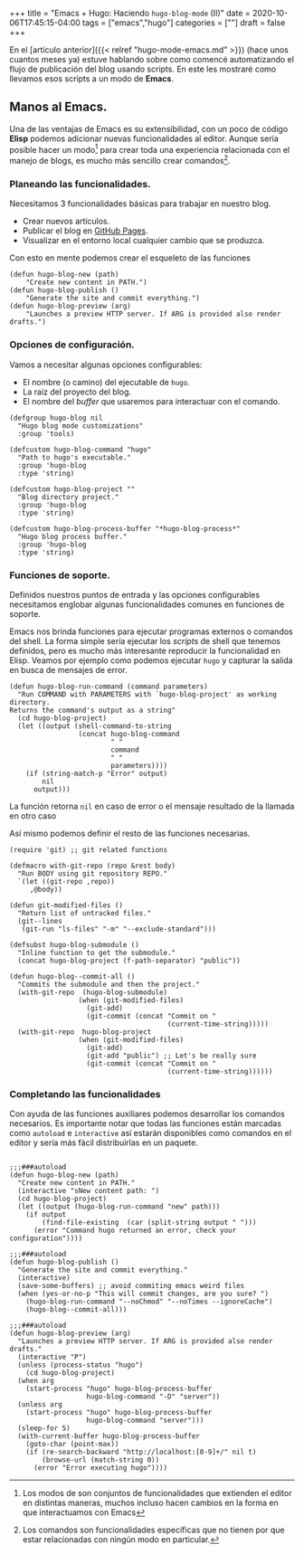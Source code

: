 +++
title = "Emacs + Hugo: Haciendo `hugo-blog-mode` (II)"
date = 2020-10-06T17:45:15-04:00
tags = ["emacs","hugo"]
categories = [""]
draft = false
+++


En el [artículo anterior]({{< relref "hugo-mode-emacs.md" >}}) (hace
unos cuantos meses ya) estuve hablando sobre como comencé
automatizando el flujo de publicación del blog usando scripts. En este
les mostraré como llevamos esos scripts a un modo de **Emacs**.

## Manos al Emacs.

Una de las ventajas de Emacs es su extensibilidad, con un poco de
código **Elisp** podemos adicionar nuevas funcionalidades al editor.
Aunque sería posible hacer un modo[^1] para crear toda una experiencia
relacionada con el manejo de blogs, es mucho más sencillo crear
comandos[^2].

### Planeando las funcionalidades.

Necesitamos 3 funcionalidades básicas para trabajar en nuestro blog.

- Crear nuevos artículos.
- Publicar el blog en [GitHub Pages](https://github.com).
- Visualizar en el entorno local cualquier cambio que se produzca.

Con esto en mente podemos crear el esqueleto de las funciones

```elisp
(defun hugo-blog-new (path)
	"Create new content in PATH.")
(defun hugo-blog-publish ()
	"Generate the site and commit everything.")
(defun hugo-blog-preview (arg)
	"Launches a preview HTTP server. If ARG is provided also render drafts.")

```


### Opciones de configuración.

Vamos a necesitar algunas opciones configurables:

- El nombre (o camino) del ejecutable de `hugo`.
- La raiz del proyecto del blog.
- El nombre del *buffer* que usaremos para interactuar con el comando.

```elisp
(defgroup hugo-blog nil
  "Hugo blog mode customizations"
  :group 'tools)

(defcustom hugo-blog-command "hugo"
  "Path to hugo's executable."
  :group 'hugo-blog
  :type 'string)

(defcustom hugo-blog-project ""
  "Blog directory project."
  :group 'hugo-blog
  :type 'string)

(defcustom hugo-blog-process-buffer "*hugo-blog-process*"
  "Hugo blog process buffer."
  :group 'hugo-blog
  :type 'string)

```

### Funciones de soporte.

Definidos nuestros puntos de entrada y las opciones configurables
necesitamos englobar algunas funcionalidades comunes en funciones de
soporte.

Emacs nos brinda funciones para ejecutar programas externos o comandos
del shell. La forma simple sería ejecutar los *scripts* de shell que
tenemos definidos, pero es mucho más interesante reproducir la
funcionalidad en Elisp. Veamos por ejemplo como podemos ejecutar
`hugo` y capturar la salida en busca de mensajes de error.


```elisp
(defun hugo-blog-run-command (command parameters)
  "Run COMMAND with PARAMETERS with `hugo-blog-project' as working directory.
Returns the command's output as a string"
  (cd hugo-blog-project)
  (let ((output (shell-command-to-string
                 (concat hugo-blog-command
                         " "
                         command
                         " "
                         parameters))))
    (if (string-match-p "Error" output)
        nil
      output)))
```

La función retorna `nil` en caso de error o el mensaje resultado de la
llamada en otro caso

Así mismo podemos definir el resto de las funciones necesarias.

```elisp
(require 'git) ;; git related functions

(defmacro with-git-repo (repo &rest body)
  "Run BODY using git repository REPO."
  `(let ((git-repo ,repo))
     ,@body))

(defun git-modified-files ()
  "Return list of untracked files."
  (git--lines
   (git-run "ls-files" "-m" "--exclude-standard")))

(defsubst hugo-blog-submodule ()
  "Inline function to get the submodule."
  (concat hugo-blog-project (f-path-separator) "public"))

(defun hugo-blog--commit-all ()
  "Commits the submodule and then the project."
  (with-git-repo  (hugo-blog-submodule)
                 (when (git-modified-files)
                   (git-add)
                   (git-commit (concat "Commit on "
                                       (current-time-string)))))
  (with-git-repo  hugo-blog-project
                 (when (git-modified-files)
                   (git-add)
                   (git-add "public") ;; Let's be really sure
                   (git-commit (concat "Commit on "
                                       (current-time-string))))))
```

### Completando las funcionalidades

Con ayuda de las funciones auxiliares podemos desarrollar los comandos
necesarios.  Es importante notar que todas las funciones están
marcadas como `autoload` e `interactive` así estarán disponibles como
comandos en el editor y sería más fácil distribuirlas en un paquete.

```elisp

;;;###autoload
(defun hugo-blog-new (path)
  "Create new content in PATH."
  (interactive "sNew content path: ")
  (cd hugo-blog-project)
  (let ((output (hugo-blog-run-command "new" path)))
    (if output
        (find-file-existing  (car (split-string output " ")))
      (error "Command hugo returned an error, check your configuration"))))

;;;###autoload
(defun hugo-blog-publish ()
  "Generate the site and commit everything."
  (interactive)
  (save-some-buffers) ;; avoid commiting emacs weird files
  (when (yes-or-no-p "This will commit changes, are you sure? ")
    (hugo-blog-run-command "--noChmod" "--noTimes --ignoreCache")
    (hugo-blog--commit-all)))

;;;###autoload
(defun hugo-blog-preview (arg)
  "Launches a preview HTTP server. If ARG is provided also render drafts."
  (interactive "P")
  (unless (process-status "hugo")
    (cd hugo-blog-project)
  (when arg
    (start-process "hugo" hugo-blog-process-buffer
                   hugo-blog-command "-D" "server"))
  (unless arg
    (start-process "hugo" hugo-blog-process-buffer
                   hugo-blog-command "server")))
  (sleep-for 5)
  (with-current-buffer hugo-blog-process-buffer
    (goto-char (point-max))
    (if (re-search-backward "http://localhost:[0-9]+/" nil t)
        (browse-url (match-string 0))
      (error "Error executing hugo"))))
```

[^1]: Los modos de son conjuntos de funcionalidades que extienden el
    editor en distintas maneras, muchos incluso hacen cambios en la
    forma en que interactuamos con Emacs

[^2]: Los comandos son funcionalidades específicas que no tienen por
    que estar relacionadas con ningún modo en particular.
